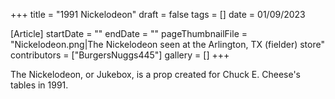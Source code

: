 +++
title = "1991 Nickelodeon"
draft = false
tags = []
date = 01/09/2023

[Article]
startDate = ""
endDate = ""
pageThumbnailFile = "Nickelodeon.png|The Nickelodeon seen at the Arlington, TX (fielder) store"
contributors = ["BurgersNuggs445"]
gallery = []
+++


The Nickelodeon, or Jukebox, is a prop created for Chuck E. Cheese's tables in 1991.